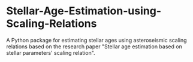 # Stellar-Age-Estimation-using-Scaling-Relations
A Python package for estimating stellar ages using asteroseismic scaling relations based on the research paper "Stellar age estimation based on stellar parameters' scaling relation".
